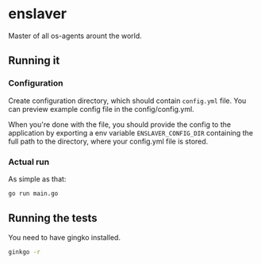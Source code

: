 # enslaver
Master of all os-agents arount the world.

## Running it

### Configuration
Create configuration directory, which should contain `config.yml` file. You can preview example config file in the config/config.yml.

When you're done with the file, you should provide the config to the application by exporting a env variable `ENSLAVER_CONFIG_DIR` containing the full path to the directory, where your config.yml file is stored.

### Actual run
As simple as that:

```bash
go run main.go
```

## Running the tests
You need to have gingko installed.

```bash
ginkgo -r
```
